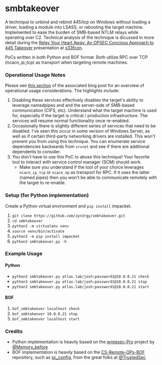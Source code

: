 # smbtakeover

A technique to unbind and rebind 445/tcp on Windows without loading a driver, loading a module into LSASS, or rebooting the target machine. Implemented to ease the burden of SMB-based NTLM relays while operating over C2. Technical analysis of the technique is dicussed in more detail during the [Relay Your Heart Away: An OPSEC Concious Approach to 445 Takeover](https://www.youtube.com/watch?v=iBqOOkQGJEA) presentation at [x33fcon](https://x.com/x33fcon).

PoCs written in both Python and BOF format. Both utilize RPC over TCP (ncacn_ip_tcp) as transport when targeting remote machines.

### Operational Usage Notes

Please see [this section](updatethis) of the associated blog post for an overview of operational usage considerations. The highlights include:
1. Disabling these services effectively disables the target's ability to leverage namedpipes and and the server-side of SMB-based communication (CIFS, etc). Understand what the target machine is used for, especially if the target is critical / production infrastructure. The services will resume normal functionality once re-enabled.
2. Occasionally there is slightly different series of services that need to be disabled. I've seen this occur in some version of Windows Server, as well as if certain third-party networking drivers are installed. This won't prevent you from using this technique. You can enumerate service dependencies backwards from `srvnet` and see if there are additional dependents to consider.
3. You don't have to use this PoC to abuse this technique! Your favorite tool to interact with service control manager (SCM) should work.
    - Make sure you understand if the tool of your choice leverages `ncacn_ip_tcp` or `ncacn_np` as transport for RPC. If it uses the latter (named pipes) then you won't be able to communicate remotely with the target to re-enable.

### Setup (for Python implementation)
Create a Python virtual environment and `pip install` impacket.
1. `git clone https://github.com/zyn3rgy/smbtakeover.git`
2. `cd smbtakeover`
3. `python3 -m virtualenv venv`
4. `source venv/bin/activate`
5. `python3 -m pip install impacket`
6. `python3 smbtakeover.py -h`


### Example Usage
#### Python 
- `python3 smbtakeover.py atlas.lab/josh:password1@10.0.0.21 check`
- `python3 smbtakeover.py atlas.lab/josh:password1@10.0.0.21 stop`
- `python3 smbtakeover.py atlas.lab/josh:password1@10.0.0.21 start`

#### BOF
1. `bof_smbtakeover localhost check`
2. `bof_smbtakeover 10.0.0.21 stop`
3. `bof_smbtakeover localhost start`

### Credits
- Python implementation is heavily based on the [wmiexec-Pro](https://github.com/XiaoliChan/wmiexec-Pro) project by [@Memory_before](https://x.com/Memory_before)
- BOF implementation is heavily based on the [CS-Remote-OPs-BOF](https://github.com/trustedsec/CS-Remote-OPs-BOF/tree/main/src/Remote) repository, such as [sc_config](https://github.com/trustedsec/CS-Remote-OPs-BOF/blob/main/src/Remote/sc_config/entry.c), from the great folks at [@TrustedSec](https://x.com/trustedsec)
